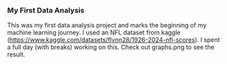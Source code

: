 ### My First Data Analysis
This was my first data analysis project and marks the beginning of my machine learning journey. I used an NFL dataset from kaggle (https://www.kaggle.com/datasets/flynn28/1926-2024-nfl-scores). I spent a full day (with breaks) working on this.
Check out graphs.png to see the result.
